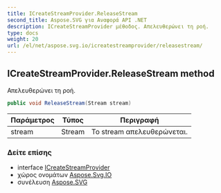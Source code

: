 ```yaml
---
title: ICreateStreamProvider.ReleaseStream
second_title: Aspose.SVG για Αναφορά API .NET
description: ICreateStreamProvider μέθοδος. Απελευθερώνει τη ροή.
type: docs
weight: 20
url: /el/net/aspose.svg.io/icreatestreamprovider/releasestream/
---
```

## ICreateStreamProvider.ReleaseStream method

Απελευθερώνει τη ροή.

```csharp
public void ReleaseStream(Stream stream)
```

| Παράμετρος | Τύπος | Περιγραφή |
| --- | --- | --- |
| stream | Stream | Το stream απελευθερώνεται. |

### Δείτε επίσης

* interface [ICreateStreamProvider](../)
* χώρος ονομάτων [Aspose.Svg.IO](../../icreatestreamprovider/)
* συνέλευση [Aspose.SVG](../../../)


